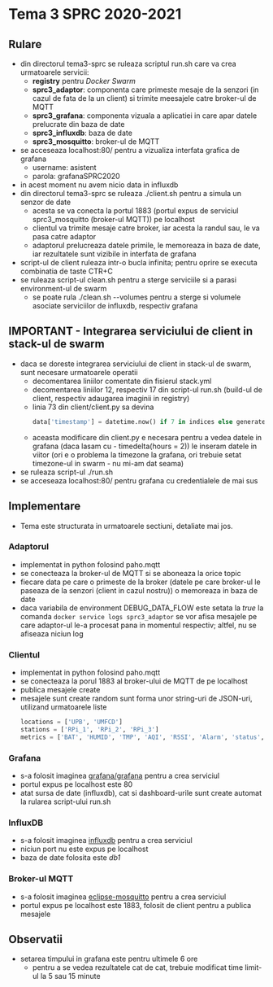 # Tema 3 SPRC 2020-2021

## Rulare
* din directorul tema3-sprc se ruleaza scriptul run.sh care va crea urmatoarele servicii:
  * **registry** pentru *Docker Swarm*
  * **sprc3_adaptor**: componenta care primeste mesaje de la senzori (in cazul de fata de la un client) si trimite meesajele catre broker-ul de MQTT
  * **sprc3_grafana**: componenta vizuala a aplicatiei in care apar datele prelucrate din baza de date
  * **sprc3_influxdb**: baza de date
  * **sprc3_mosquitto**: broker-ul de MQTT
* se acceseaza localhost:80/ pentru a vizualiza interfata grafica de grafana
  * username: asistent
  * parola: grafanaSPRC2020
* in acest moment nu avem nicio data in influxdb
* din directorul tema3-sprc se ruleaza ./client.sh pentru a simula un senzor de date
  * acesta se va conecta la portul 1883 (portul expus de serviciul sprc3_mosquitto (broker-ul MQTT)) pe localhost
  * clientul va trimite mesaje catre broker, iar acesta la randul sau, le va pasa catre adaptor
  * adaptorul prelucreaza datele primile, le memoreaza in baza de date, iar rezultatele sunt vizibile in interfata de grafana
* script-ul de client ruleaza intr-o bucla infinita; pentru oprire se executa combinatia de taste CTR+C
* se ruleaza script-ul clean.sh pentru a sterge serviciile si a parasi environment-ul de swarm
  * se poate rula ./clean.sh --volumes pentru a sterge si volumele asociate serviciilor de influxdb, respectiv grafana

## **IMPORTANT - Integrarea serviciului de client in stack-ul de swarm**
* daca se doreste integrarea serviciului de client in stack-ul de swarm, sunt necesare urmatoarele operatii
  * decomentarea liniilor comentate din fisierul stack.yml
  * decomentarea liniilor 12, respectiv 17 din script-ul run.sh (build-ul de client, respectiv adaugarea imaginii in registry)
  * linia 73 din client/client.py sa devina
    ```python
    data['timestamp'] = datetime.now() if 7 in indices else generate_date()
    ```
  * aceasta modificare din client.py e necesara pentru a vedea datele in grafana (daca lasam cu - timedelta(hours = 2)) le inseram datele in viitor (ori e o problema la timezone la grafana, ori trebuie setat timezone-ul in swarm - nu mi-am dat seama)
* se ruleaza script-ul ./run.sh
* se acceseaza localhost:80/ pentru grafana cu credentialele de mai sus

## Implementare
* Tema este structurata in urmatoarele sectiuni, detaliate mai jos.

### Adaptorul
* implementat in python folosind paho.mqtt
* se conecteaza la broker-ul de MQTT si se aboneaza la orice topic
* fiecare data pe care o primeste de la broker (datele pe care broker-ul le paseaza de la senzori (client in cazul nostru)) o memoreaza in baza de date
* daca variabila de environment DEBUG_DATA_FLOW este setata la *true* la comanda `docker service logs sprc3_adaptor` se vor afisa mesajele pe care adaptor-ul le-a procesat pana in momentul respectiv; altfel, nu se afiseaza niciun log

### Clientul
* implementat in python folosind paho.mqtt
* se conecteaza la porul 1883 al broker-ului de MQTT de pe localhost
* publica mesajele create
* mesajele sunt create random sunt forma unor string-uri de JSON-uri, utilizand urmatoarele liste
  ```python
  locations = ['UPB', 'UMFCD']
  stations = ['RPi_1', 'RPi_2', 'RPi_3']
  metrics = ['BAT', 'HUMID', 'TMP', 'AQI', 'RSSI', 'Alarm', 'status', 'timestamp']
  ```
  
### Grafana
* s-a folosit imaginea [grafana/grafana](https://hub.docker.com/r/grafana/grafana) pentru a crea serviciul
* portul expus pe localhost este 80
* atat sursa de date (influxdb), cat si dashboard-urile sunt create automat la rularea script-ului run.sh

### InfluxDB
* s-a folosit imaginea [influxdb](https://hub.docker.com/_/influxdb) pentru a crea serviciul
* niciun port nu este expus pe localhost
* baza de date folosita este *db1*

### Broker-ul MQTT
* s-a folosit imaginea [eclipse-mosquitto](https://hub.docker.com/_/eclipse-mosquitto) pentru a crea serviciul
* portul expus pe localhost este 1883, folosit de client pentru a publica mesajele

## Observatii
* setarea timpului in grafana este pentru ultimele 6 ore
  * pentru a se vedea rezultatele cat de cat, trebuie modificat time limit-ul la 5 sau 15 minute

